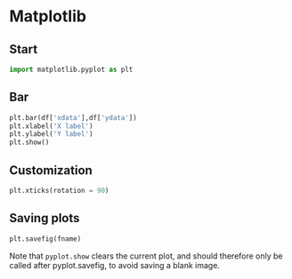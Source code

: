 # Matplotlib

## Start

```python
import matplotlib.pyplot as plt
```

## Bar

```python
plt.bar(df['xdata'],df['ydata'])
plt.xlabel('X label')
plt.ylabel('Y label')
plt.show() 
```


## Customization

```python
plt.xticks(rotation = 90)
```


## Saving plots

```python
plt.savefig(fname)
```
Note that ```pyplot.show``` clears the current plot, and should therefore only be called after pyplot.savefig, to avoid saving a blank image.
